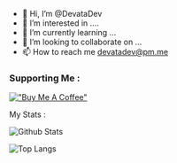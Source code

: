 - 👋 Hi, I’m @DevataDev
- 👀 I’m interested in ....
- 🌱 I’m currently learning ...
- 💞️ I’m looking to collaborate on ...
- 📫 How to reach me devatadev@pm.me

### Supporting Me : 
[!["Buy Me A Coffee"](https://www.buymeacoffee.com/assets/img/custom_images/orange_img.png)](https://www.buymeacoffee.com/devatadev)

My Stats :

![Github Stats](https://github-readme-stats.vercel.app/api?username=DevataDev&count_private=true&show_icons=true&theme=dark)

![Top Langs](https://github-readme-stats.vercel.app/api/top-langs/?username=DevataDev&layout=compact&langs_count=10)
